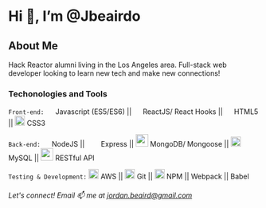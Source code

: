# Hi 👋, I’m @Jbeairdo

## About Me
Hack Reactor alumni living in the Los Angeles area. Full-stack web developer looking to learn new tech and make new connections!

### Techonologies and Tools

```Front-end:```  <img src="https://cdn.iconscout.com/icon/free/png-512/javascript-2752148-2284965.png" width="15" height="15"> Javascript (ES5/ES6) || <img src="https://cdn.iconscout.com/icon/free/png-256/react-1-282599.png" width="15" height="15"> ReactJS/ React Hooks || <img src="https://cdn2.iconfinder.com/data/icons/social-icon-3/512/social_style_3_html5-512.png" width="15" height="15"> HTML5 || <img src="https://cdn.worldvectorlogo.com/logos/css3.svg" width="20" height="20"> CSS3

```Back-end:``` <img src="https://cdn.iconscout.com/icon/free/png-512/node-js-1174925.png" width="15" height="15"> NodeJS || <img src="https://miro.medium.com/max/6668/1*XP-mZOrIqX7OsFInN2ngRQ.png" width="25" height="15"> Express || <img src="https://img.icons8.com/color/452/mongodb.png" width="25" height="25"> MongoDB/ Mongoose || <img src="https://styles.redditmedia.com/t5_2qm6k/styles/communityIcon_dhjr6guc03x51.png?width=256&s=3e825b7205c7f497d4695028e358d26ee359f84b" width="20" height="20"> MySQL || <img src="https://cdn.changelog.com/uploads/icons/topics/kJ/icon_large.png?v=63683332430" width="25" height="25"> RESTful API

```Testing & Development:``` <img src="https://upload.wikimedia.org/wikipedia/commons/thumb/5/5c/AWS_Simple_Icons_AWS_Cloud.svg/1024px-AWS_Simple_Icons_AWS_Cloud.svg.png" width="20" height="20"> AWS || <img src="https://upload.wikimedia.org/wikipedia/commons/thumb/3/3f/Git_icon.svg/1024px-Git_icon.svg.png" width="20" height="20"> Git || <img src="https://upload.wikimedia.org/wikipedia/commons/thumb/3/3f/Git_icon.svg/1024px-Git_icon.svg.png" width="20" height="20"> NPM || Webpack || Babel




###### Let's connect! Email 📫 me at jordan.beaird@gmail.com












<!---
Jbeairdo/Jbeairdo is a ✨ special ✨ repository because its `README.md` (this file) appears on your GitHub profile.
You can click the Preview link to take a look at your changes.
--->
